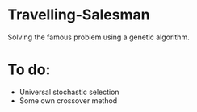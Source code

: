 # Travelling-Salesman
Solving the famous problem using a genetic algorithm.

# To do:
- Universal stochastic selection
- Some own crossover method
